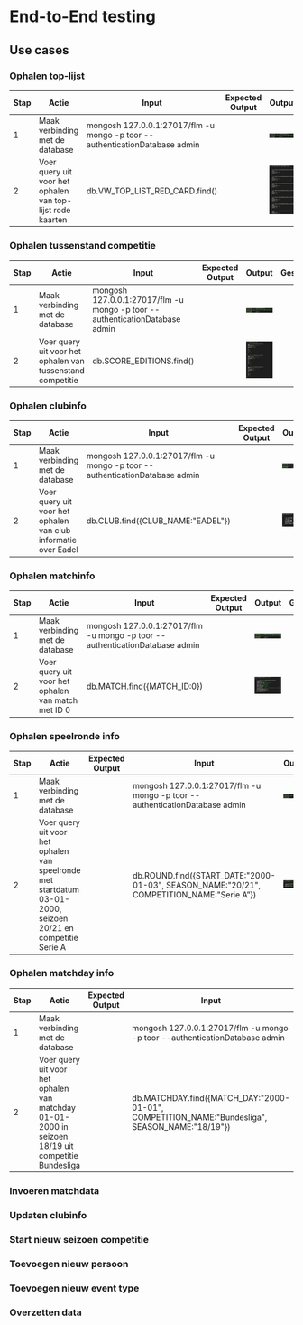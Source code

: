 # End-to-End testing

## Use cases

### Ophalen top-lijst

| Stap | Actie                                                      | Input                                                                       | Expected Output | Output                                                                      | Geslaagd |
|------|------------------------------------------------------------|-----------------------------------------------------------------------------|-----------------|-----------------------------------------------------------------------------|----------|
| 1    | Maak verbinding met de database                            | mongosh 127.0.0.1:27017/flm -u mongo -p toor --authenticationDatabase admin |                 | ![Database verbinding](images/test_results/verbinding-resultaat.png)        |          |
| 2    | Voer query uit voor het ophalen van top-lijst rode kaarten | db.VW_TOP_LIST_RED_CARD.find()                                              |                 | ![Database verbinding](images/test_results/ophalen-top-lijst-resultaat.png) |          |

### Ophalen tussenstand competitie

| Stap | Actie                                                      | Input                                                                       | Expected Output | Output                                                                                   | Geslaagd |
|------|------------------------------------------------------------|-----------------------------------------------------------------------------|-----------------|------------------------------------------------------------------------------------------|----------|
| 1    | Maak verbinding met de database                            | mongosh 127.0.0.1:27017/flm -u mongo -p toor --authenticationDatabase admin |                 | ![Database verbinding](images/test_results/verbinding-resultaat.png)                     |          |
| 2    | Voer query uit voor het ophalen van tussenstand competitie | db.SCORE_EDITIONS.find()                                                    |                 | ![Database verbinding](images/test_results/ophalen-tussenstand-competitie-resultaat.png) |          |

### Ophalen clubinfo

| Stap | Actie                                                          | Input                                                                       | Expected Output | Output                                                                     | Geslaagd |
|------|----------------------------------------------------------------|-----------------------------------------------------------------------------|-----------------|----------------------------------------------------------------------------|----------|
| 1    | Maak verbinding met de database                                | mongosh 127.0.0.1:27017/flm -u mongo -p toor --authenticationDatabase admin |                 | ![Database verbinding](images/test_results/verbinding-resultaat.png)       |          |
| 2    | Voer query uit voor het ophalen van club informatie over Eadel | db.CLUB.find({CLUB_NAME:"EADEL"})                                           |                 | ![Database verbinding](images/test_results/ophalen-clubinfo-resultaat.png) |          |

### Ophalen matchinfo

| Stap | Actie                                              | Input                                                                       | Expected Output | Output                                                                      | Geslaagd |
|------|----------------------------------------------------|-----------------------------------------------------------------------------|-----------------|-----------------------------------------------------------------------------|----------|
| 1    | Maak verbinding met de database                    | mongosh 127.0.0.1:27017/flm -u mongo -p toor --authenticationDatabase admin |                 | ![Database verbinding](images/test_results/verbinding-resultaat.png)        |          |
| 2    | Voer query uit voor het ophalen van match met ID 0 | db.MATCH.find({MATCH_ID:0})                                                 |                 | ![Database verbinding](images/test_results/ophalen-matchinfo-resultaat.png) |          |

### Ophalen speelronde info

| Stap | Actie                                                                                                         | Expected Output | Input                                                                                     | Output                                                                           | Geslaagd |
|------|---------------------------------------------------------------------------------------------------------------|-----------------|-------------------------------------------------------------------------------------------|----------------------------------------------------------------------------------|----------|
| 1    | Maak verbinding met de database                                                                               |                 | mongosh 127.0.0.1:27017/flm -u mongo -p toor --authenticationDatabase admin               | ![Database verbinding](images/test_results/verbinding-resultaat.png)             |          |
| 2    | Voer query uit voor het ophalen van speelronde met startdatum 03-01-2000, seizoen 20/21 en competitie Serie A |                 | db.ROUND.find({START_DATE:"2000-01-03", SEASON_NAME:"20/21", COMPETITION_NAME:"Serie A”}) | ![Database verbinding](images/test_results/ophalen-speelrondeinfo-resultaat.png) |          |

### Ophalen matchday info

| Stap | Actie                                                                                              | Expected Output | Input                                                                                          | Output                                                                         | Geslaagd |
|------|----------------------------------------------------------------------------------------------------|-----------------|------------------------------------------------------------------------------------------------|--------------------------------------------------------------------------------|----------|
| 1    | Maak verbinding met de database                                                                    |                 | mongosh 127.0.0.1:27017/flm -u mongo -p toor --authenticationDatabase admin                    | ![Database verbinding](images/test_results/verbinding-resultaat.png)           |          |
| 2    | Voer query uit voor het ophalen van matchday 01-01-2000 in seizoen 18/19 uit competitie Bundesliga |                 | db.MATCHDAY.find({MATCH_DAY:"2000-01-01", COMPETITION_NAME:"Bundesliga", SEASON_NAME:"18/19"}) | ![Database verbinding](images/test_results/ophalen-matchdayinfo-resultaat.png) |          |

### Invoeren matchdata

### Updaten clubinfo

### Start nieuw seizoen competitie

### Toevoegen nieuw persoon

### Toevoegen nieuw event type

### Overzetten data